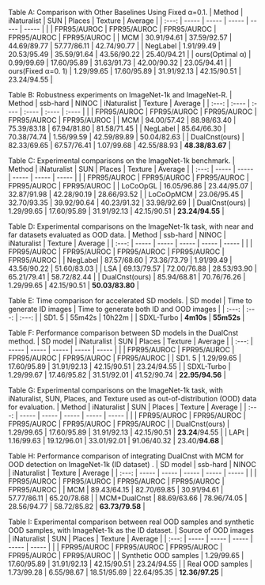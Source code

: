Table A: Comparison with Other Baselines Using Fixed α=0.1.
| Method | iNaturalist | SUN | Places | Texture | Average |
| :---: | ----- | ----- | ----- | ----- | ----- |
|  | FPR95/AUROC | FPR95/AUROC | FPR95/AUROC | FPR95/AUROC | FPR95/AUROC |
| MCM | 30.91/94.61 | 37.59/92.57 | 44.69/89.77 | 57.77/86.11 | 42.74/90.77 |
| NegLabel | 1.91/99.49 | 20.53/95.49 | 35.59/91.64 | 43.56/90.22 | 25.40/94.21 |
| ours(Optimal α) | 0.99/99.69 | 17.60/95.89 | 31.63/91.73 | 42.00/90.32 | 23.05/94.41 |
| ours(Fixed α=0. 1\) | 1.29/99.65 | 17.60/95.89 | 31.91/92.13 | 42.15/90.51 | 23.24/94.55 |

Table B: Robustness experiments on ImageNet-1k and ImageNet-R.
| Method | ssb-hard | NINOC | iNaturalist | Texture | Average |
| :---: | :---- | :---- | :---- | :---- | :---- |
|  | FPR95/AUROC | FPR95/AUROC | FPR95/AUROC | FPR95/AUROC | FPR95/AUROC |
| MCM | 94.00/57.42 | 88.98/63.40 | 75.39/83.18 | 67.94/81.80 | 81.58/71.45 |
| NegLabel | 85.64/66.30 | 70.38/74.74 | 1.56/99.59 | 42.59/89.89 | 50.04/82.63 |
| DualCnst(ours) | 82.33/69.65 | 67.57/76.41 | 1.07/99.68 | 42.55/88.93 | **48.38/83.67** |

Table C: Experimental comparisons on the ImageNet-1k benchmark.
| Method | iNaturalist | SUN | Places | Texture | Average |
| :---: | ----- | ----- | ----- | ----- | ----- |
|  | FPR95/AUROC | FPR95/AUROC | FPR95/AUROC | FPR95/AUROC | FPR95/AUROC |
| LoCoOpGL | 16.05/96.86 | 23.44/95.07 | 32.87/91.98 | 42.28/90.19 | 28.66/93.52 |
| LoCoOpMCM | 23.06/95.45 | 32.70/93.35 | 39.92/90.64 | 40.23/91.32 | 33.98/92.69 |
| DualCnst(ours) | 1.29/99.65 | 17.60/95.89 | 31.91/92.13 | 42.15/90.51 | **23.24/94.55** |

Table D: Experimental comparisons on the ImageNet-1k task, with near and far datasets evaluated as OOD data.
| Method | ssb-hard | NINOC | iNaturalist | Texture | Average |
| :---: | ----- | ----- | ----- | ----- | ----- |
|  | FPR95/AUROC | FPR95/AUROC | FPR95/AUROC | FPR95/AUROC | FPR95/AUROC |
| NegLabel | 87.57/68.60 | 73.36/73.79 | 1.91/99.49 | 43.56/90.22 | 51.60/83.03 |
| LSA | 69.13/79.57 | 72.00/76.88 | 28.53/93.90 | 65.21/79.41 | 58.72/82.44 |
| DualCnst(ours) | 85.94/68.81 | 70.76/76.26 | 1.29/99.65 | 42.15/90.51 | **50.03/83.80** |

Table E: Time comparison for accelerated SD models.
| SD model | Time to generate ID images | Time to generate both ID and OOD images |
| :---: | :---: | :---: |
| SD1. 5 | 55m42s | 10h22m |
| SDXL-Turbo | **4m10s** | **55m52s** |

Table F: Performance comparison between SD models in the DualCnst method.
| SD model | iNaturalist | SUN | Places | Texture | Average |
| :---: | ----- | ----- | ----- | ----- | ----- |
|  | FPR95/AUROC | FPR95/AUROC | FPR95/AUROC | FPR95/AUROC | FPR95/AUROC |
| SD1. 5 | 1.29/99.65 | 17.60/95.89 | 31.91/92.13 | 42.15/90.51 | 23.24/94.55 |
| SDXL-Turbo | 1.29/99.67 | 17.46/95.82 | 31.51/92.01 | 41.52/90.74 | **22.95/94.56** |

Table G: Experimental comparisons on the ImageNet-1k task, with iNaturalist, SUN, Places, and Texture used as out-of-distribution (OOD) data for evaluation.
| Method | iNaturalist | SUN | Places | Texture | Average |
| :---: | ----- | ----- | ----- | ----- | ----- |
|  | FPR95/AUROC | FPR95/AUROC | FPR95/AUROC | FPR95/AUROC | FPR95/AUROC |
| DualCnst(ours) | 1.29/99.65 | 17.60/95.89 | 31.91/92.13 | 42.15/90.51 | **23.24**/94.55 |
| LAPt | 1.16/99.63 | 19.12/96.01 | 33.01/92.01 | 91.06/40.32 | 23.40/**94.68** |

Table H: Performance comparison of integrating DualCnst with MCM for OOD detection on ImageNet-1k (ID dataset) .
| SD model | ssb-hard | NINOC | iNaturalist | Texture | Average |
| :---: | ----- | ----- | ----- | ----- | ----- |
|  | FPR95/AUROC | FPR95/AUROC | FPR95/AUROC | FPR95/AUROC | FPR95/AUROC |
| MCM | 89.43/64.15 | 82.70/69.85 | 30.91/94.61 | 57.77/86.11 | 65.20/78.68 |
| MCM+DualCnst | 88.69/63.66 | 78.96/74.05 | 28.56/94.77 | 58.72/85.82 | **63.73/79.58** |

Table I: Experimental comparison between real OOD samples and synthetic OOD samples, with ImageNet-1k as the ID dataset.
| Source of OOD images | iNaturalist | SUN | Places | Texture | Average |
| :---: | ----- | ----- | ----- | ----- | ----- |
|  | FPR95/AUROC | FPR95/AUROC | FPR95/AUROC | FPR95/AUROC | FPR95/AUROC |
| Synthetic OOD samples | 1.29/99.65 | 17.60/95.89 | 31.91/92.13 | 42.15/90.51 | 23.24/94.55 |
| Real OOD samples | 1.73/99.28 | 6.55/98.67 | 18.51/95.69 | 22.64/95.35 | **12.36/97.25** |

